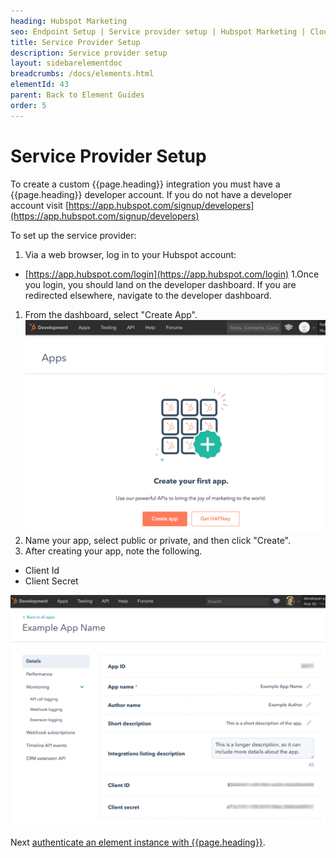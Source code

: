 ```yaml
---
heading: Hubspot Marketing
seo: Endpoint Setup | Service provider setup | Hubspot Marketing | Cloud Elements API Docs
title: Service Provider Setup
description: Service provider setup
layout: sidebarelementdoc
breadcrumbs: /docs/elements.html
elementId: 43
parent: Back to Element Guides
order: 5
---
```


# Service Provider Setup

To create a custom {{page.heading}} integration you must have a {{page.heading}} developer account. If you do not have a developer account visit [https://app.hubspot.com/signup/developers](https://app.hubspot.com/signup/developers)

To set up the service provider:

1. Via a web browser, log in to your Hubspot account:
  * [https://app.hubspot.com/login](https://app.hubspot.com/login)
1.Once you login, you should land on the developer dashboard. If you are redirected elsewhere, navigate to the developer dashboard.
1. From the dashboard, select "Create App".
![Hubspot App step 1](img/hubspot_app_dash.png)
1. Name your app, select public or private, and then click "Create".
1. After creating your app, note the following.
 * Client Id
 * Client Secret

![Hubspot App step 2](img/hubspot_app_settings_dash.png)

Next [authenticate an element instance with {{page.heading}}](authenticate.html).
